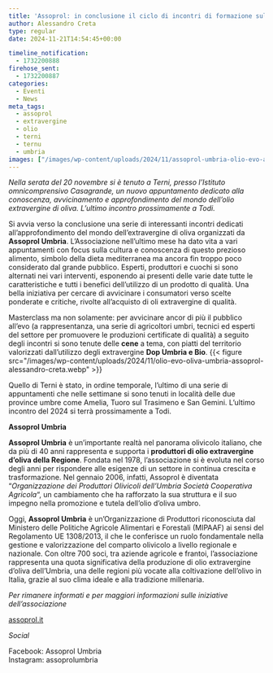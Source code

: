 ```yaml
---
title: 'Assoprol: in conclusione il ciclo di incontri di formazione sull’olio evo'
author: Alessandro Creta
type: regular
date: 2024-11-21T14:54:45+00:00

timeline_notification:
  - 1732200888
firehose_sent:
  - 1732200887
categories:
  - Eventi
  - News
meta_tags:
  - assoprol
  - extravergine
  - olio
  - terni
  - ternu
  - umbria
images: ["/images/wp-content/uploads/2024/11/assoprol-umbria-olio-evo-alessandro-creta.webp"]
---
```

_Nella serata del 20 novembre si è tenuto a Terni, presso l&#8217;Istituto omnicomprensivo Casagrande, un nuovo appuntamento dedicato alla conoscenza, avvicinamento e approfondimento del mondo dell&#8217;olio extravergine di oliva._ _L&#8217;ultimo incontro prossimamente a Todi._

Si avvia verso la conclusione una serie di interessanti incontri dedicati all&#8217;approfondimento del mondo dell&#8217;extravergine di oliva organizzati da **Assoprol Umbria**. L&#8217;Associazione nell&#8217;ultimo mese ha dato vita a vari appuntamenti con focus sulla cultura e conoscenza di questo prezioso alimento, simbolo della dieta mediterranea ma ancora fin troppo poco considerato dal grande pubblico. Esperti, produttori e cuochi si sono alternati nei vari interventi, esponendo ai presenti delle varie date tutte le caratteristiche e tutti i benefici dell&#8217;utilizzo di un prodotto di qualità. Una bella iniziativa per cercare di avvicinare i consumatori verso scelte ponderate e critiche, rivolte all&#8217;acquisto di oli extravergine di qualità.

Masterclass ma non solamente: per avvicinare ancor di più il pubblico all&#8217;evo (a rappresentanza, una serie di agricoltori umbri, tecnici ed esperti del settore per promuovere le produzioni certificate di qualità) a seguito degli incontri si sono tenute delle **cene** a tema, con piatti del territorio valorizzati dall&#8217;utilizzo degli extravergine **Dop Umbria e Bio**.
{{< figure src="/images/wp-content/uploads/2024/11/olio-evo-oliva-umbria-assoprol-alessandro-creta.webp" >}}
 

Quello di Terni è stato, in ordine temporale, l&#8217;ultimo di una serie di appuntamenti che nelle settimane si sono tenuti in località delle due province umbre come Amelia, Tuoro sul Trasimeno e San Gemini. L&#8217;ultimo incontro del 2024 si terrà prossimamente a Todi.

**Assoprol Umbria**

**Assoprol Umbria** è un&#8217;importante realtà nel panorama olivicolo italiano, che da più di 40 anni rappresenta e supporta i **produttori di olio extravergine d&#8217;oliva della Regione**. Fondata nel 1978, l&#8217;associazione si è evoluta nel corso degli anni per rispondere alle esigenze di un settore in continua crescita e trasformazione. Nel gennaio 2006, infatti, Assoprol è diventata &#8220;_Organizzazione dei Produttori Olivicoli dell’Umbria Società Cooperativa Agricola_&#8220;, un cambiamento che ha rafforzato la sua struttura e il suo impegno nella promozione e tutela dell&#8217;olio d&#8217;oliva umbro.

Oggi, **Assoprol Umbria** è un’Organizzazione di Produttori riconosciuta dal Ministero delle Politiche Agricole Alimentari e Forestali (MIPAAF) ai sensi del Regolamento UE 1308/2013, il che le conferisce un ruolo fondamentale nella gestione e valorizzazione del comparto olivicolo a livello regionale e nazionale. Con oltre 700 soci, tra aziende agricole e frantoi, l’associazione rappresenta una quota significativa della produzione di olio extravergine d&#8217;oliva dell’Umbria, una delle regioni più vocate alla coltivazione dell&#8217;olivo in Italia, grazie al suo clima ideale e alla tradizione millenaria.

_Per rimanere informati e per maggiori informazioni sulle iniziative dell&#8217;associazione_

<a href="https://assoprol.it" target="_blank" rel="noreferrer noopener">assoprol.it</a>

_Social&nbsp;_

Facebook: Assoprol Umbria  
Instagram: assoprolumbria